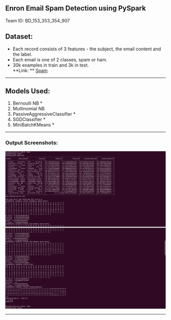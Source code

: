 ## Enron Email Spam Detection using PySpark
Team ID: BD_153_353_354_907
## Dataset:
- Each record consists of 3 features - the subject, the email content and the label. 
- Each email is one of 2 classes, spam or ham.
- 30k examples in train and 3k in test. 
\
**Link: ** [Spam](https://drive.google.com/drive/folders/1mMPa21_FInHVNOaG5irmve42Su6dI77K)
-----
## Models Used:
1. Bernoulli NB *
2. Multinomial NB
3. PassiveAggressiveClassifier *
4. SGDClassifier *
5. MiniBatchKMeans *
-----
### Output Screenshots:
![***Output Screenshot 1***](ss1.png)
![***Output Screenshot 2***](ss2.png)

-----
